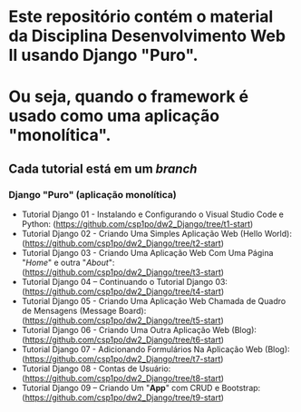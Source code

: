 # Este repositório contém o material da Disciplina Desenvolvimento Web II usando Django "Puro". 
# Ou seja, quando o framework é usado como uma aplicação "monolítica".


## Cada tutorial está em um _branch_

### Django "Puro" (aplicação monolítica)

* Tutorial Django 01 - Instalando e Configurando o Visual Studio Code e Python: (https://github.com/csp1po/dw2_Django/tree/t1-start)
* Tutorial Django 02 - Criando Uma Simples Aplicação Web (Hello World): (https://github.com/csp1po/dw2_Django/tree/t2-start)
* Tutorial Django 03 - Criando Uma Aplicação Web Com Uma Página "*Home*" e outra "*About*": (https://github.com/csp1po/dw2_Django/tree/t3-start)
* Tutorial Django 04 – Continuando o Tutorial Django 03: (https://github.com/csp1po/dw2_Django/tree/t4-start)
* Tutorial Django 05 - Criando Uma Aplicação Web Chamada de Quadro de Mensagens (Message Board): (https://github.com/csp1po/dw2_Django/tree/t5-start)
* Tutorial Django 06 - Criando Uma Outra Aplicação Web (Blog): (https://github.com/csp1po/dw2_Django/tree/t6-start)
* Tutorial Django 07 - Adicionando Formulários Na Aplicação Web (Blog): (https://github.com/csp1po/dw2_Django/tree/t7-start)
* Tutorial Django 08 - Contas de Usuário: (https://github.com/csp1po/dw2_Django/tree/t8-start)
* Tutorial Django 09 – Criando Um "**App**" com CRUD e Bootstrap: (https://github.com/csp1po/dw2_Django/tree/t9-start)
